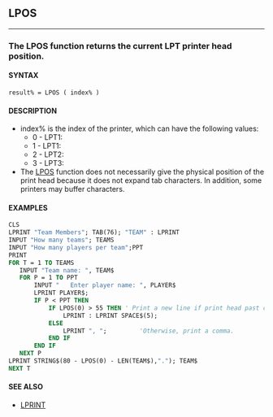 ## LPOS
---

### The LPOS function returns the current LPT printer head position.

#### SYNTAX

`result% = LPOS ( index% )`

#### DESCRIPTION
* index% is the index of the printer, which can have the following values:
	* 0 - LPT1:
	* 1 - LPT1:
	* 2 - LPT2:
	* 3 - LPT3:
* The [LPOS](./LPOS.md) function does not necessarily give the physical position of the print head because it does not expand tab characters. In addition, some printers may buffer characters.


#### EXAMPLES
```vb
CLS
LPRINT "Team Members"; TAB(76); "TEAM" : LPRINT
INPUT "How many teams"; TEAMS
INPUT "How many players per team";PPT
PRINT
FOR T = 1 TO TEAMS
   INPUT "Team name: ", TEAM$
   FOR P = 1 TO PPT
       INPUT "   Enter player name: ", PLAYER$
       LPRINT PLAYER$;
       IF P < PPT THEN
           IF LPOS(0) > 55 THEN ' Print a new line if print head past column 55.
               LPRINT : LPRINT SPACE$(5);
           ELSE
               LPRINT ", ";         'Otherwise, print a comma.
           END IF
       END IF
   NEXT P
LPRINT STRING$(80 - LPOS(0) - LEN(TEAM$),"."); TEAM$
NEXT T
```
  


#### SEE ALSO
* [LPRINT](./LPRINT.md)
